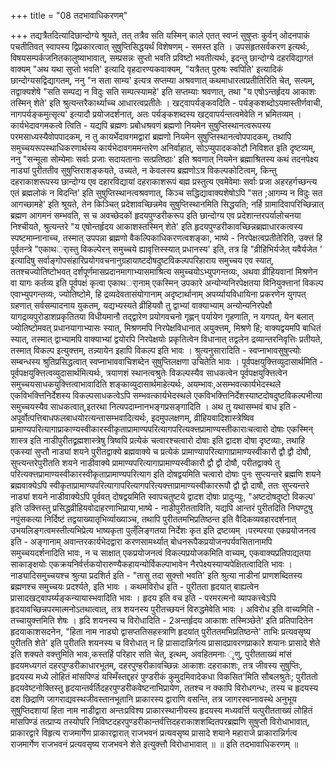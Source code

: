 +++
title = "08 तदभावाधिकरणम्"

+++
तद्यत्रैतदित्यादिछान्दोग्ये श्रूयते, तत् तत्रैव सति यस्मिन् काले एतत् स्वप्नं सुषुप्तः कुर्वन् ओदनपाकं पचतीतिवत् स्वापस्य द्विप्रकारत्वात् सुषुप्तिसिद्धयर्थं विशेषणम् - समस्त इति । उपसंहृतसर्वकरण इत्यर्थः, विषयसम्पर्कजनितकालुष्याभावात्, सम्प्रसन्नः सुप्तो भवति प्रविष्टो भवतीत्यर्थः, इदन्तु छान्दोग्ये दहरविद्यागतं वाक्यम् "अथ यथा सुप्तो भवति' इत्यादि वृहदारण्यकवाक्यम्, "यत्रैतत् पुरुषः स्वपिति' इत्यादिकं छान्दोग्यसद्विद्यागतम्, ननु "न सता साम्य' इत्यत्र सप्तम्या अश्रवणात् कथमाधारत्वप्रतीतिरिति चेत्, सत्यम्, तद्वाक्यशेषे "सति सम्पद्य न विदुः सति सम्पत्स्यामहे' इति सप्तम्याः श्रवणात्, तथा "य एषोऽन्तर्हृदय आकाशः तस्मिन् शेते' इति श्रुत्यन्तरैकार्थ्याच्च आधारत्वप्रतीतेः । खट्वापर्यङ्कवदिति - पर्यङ्कशब्दोऽयमास्तीर्णवाची, नागपर्यङ्कमुत्सृत्य' इत्यादौ प्रयोजदर्शनात्, अतः पर्यङ्कशब्दस्य खट्वापर्यन्तत्वमेवेति न भ्रमितव्यम् । कार्यभेदावगमकत्वे त्विति - यद्यपि ब्रह्मणः प्रबोधश्रवणं ब्रह्मणो नियमेन सुषुप्तिस्थानत्वरूपस्य परमसाध्यस्यैवोपपादकम्, न तु कायर्भेदावगमद्वारां ब्रह्मणो नियमेन सुषुप्तिस्थानत्वोपपादकम्, तथापि समुच्चयरूपस्थाधिकरणार्थस्य कार्यभेदावगममन्तरेण अनिर्वाहात्, सोऽप्युपादककोटौ निविशत इति दृष्टव्यम्, ननु "सन्मूला सोम्येमाः सर्वाः प्रजाः सदायतानाः सत्प्रतिष्ठाः' इति श्रवणात् नियमेन ब्रह्माश्रितस्य कथं तदनपेक्ष्य नाड्यां पुरीततीव सुषुप्तिराशङ्कयते, उच्यते, न केवलस्य ब्रह्मणोऽत्र विकल्पकोटित्वम्, किन्तु दहराकाशरूपस्य छान्दोग्य एव दहारविद्यायां दहराकाशरूपं बह्म प्रस्तुत्य एवमेवेमाः सर्वाः प्रजा अहरहर्गच्छन्त्य एतं ब्रह्मलोकं न विदन्ति' इति सुषुप्तिस्थानत्वश्रवणात्, किञ्च सद्धिद्यावाक्यशेषोऽपि "सत ;आगम्य न विदुः सत आगच्छामहे' इति श्रूयते, तेन किञ्चित् प्रदेशावच्छिन्नमेव सुषुप्तिस्थानमिति सिद्धयति; नर्हि ग्रामादिवापरिच्छिन्नात् ब्रह्मण आगमनं सम्भवति, स च अवच्छेदकों हृदयपुण्डरीकरूप इति छान्दोग्य एव प्रदेशान्तरपर्यालोचनया निश्चीयते, श्रुत्यन्तरे "य एषोन्तर्हृदय आकाशस्तस्मिन् शेते' इति हृदयपुण्डरीकावच्छिन्नब्रह्माधारकत्वस्य स्पष्टमाम्नानाच्च, तस्मात् उपपन्ना ब्रह्मणो वैकल्पिकाधिकरणत्वशङ्का, भाष्ये - निरपेक्षत्वप्रतीतेरिति, उक्त्तं हि पूर्वतन्त्रे "एकाथर्ास्तु विकल्पेरन् समुच्चये ह्यावृत्तिस्स्यात् प्रधानस्य' इति, तत्र हि "व्रीहिभिर्यजेत् यवैर्यजेत ' इत्यादिषु सर्वाङ्गोपसंहारिप्रयोगवचनानुग्रहायाष्टदोषदुष्टविकल्पपरिहाराय समुच्चय एव स्यात्, ततश्चज्योतिष्टोभवत् दर्शपूर्णमासप्रदानमागाभ्यासमाश्रित्य समुच्चयोऽभ्युपगन्तव्यः, अथवा व्रीहियवानां मिश्रणेन वा यागः कर्तव्य इति पूर्वपक्षं कृत्वा एकाथर्ानाम् एकस्मिन् उपकारे अन्योन्यनिरपेक्षतया विनियुक्त्तानां विकल्प एवाभ्युपगन्तव्यः, ज्योतिष्टोमे, हि द्रव्यदेवतासंयोगानाम् अदृष्टार्थानाम् अपर्य्यायविधायिना प्रकरणेन युगपत् ग्रहणात् सर्वसम्पादनाय युकतम्, यद्यभ्यस्यते व्रीहियवौ तु द्वाभ्यां वाक्याभ्याम् अन्योन्यनिरपेक्षौ यागद्रव्यपुरोडाशप्रकृतितया विधीयमानौ तद्द्वारेण प्रयोगवचनो गृह्णन् पर्यायेण गृहणाति, न यगपत्, येन बलात् ज्योतिष्टोमवत् प्रधानयागाभ्यासः स्यात्, मिश्रणमपि निरपेक्षविधानात् अयुक्त्तम्, मिश्रणे हि; वाक्यद्वयमपि बाधितं स्यात्, तस्मात् द्वाभ्यामपि वाक्याभ्यां द्वयोरपि निरपेक्षयोः प्रकृतित्वेन विधानात् तद्वलेन द्रव्यान्तरनिवृत्तिः प्रतीयते, तस्मात् विकल्प इत्युक्त्तम्, तन्न्यायेन इहापि विकल्प इति भावः । श्रुत्यनुसारादिति - स्वप्नाभावसुषुप्त्योः सम्बन्धस्य श्रुतिप्रसिद्धत्वात् स्वप्नाभाववाचिशब्देन सुषुप्तिलक्षणा उचितेति भावः । पूर्वपक्षयुक्त्तिव्युदासार्थमिति - पूर्वपक्षयुक्त्तित्वव्युदासार्थमित्यर्थः, त्रयाणशं स्थानत्वश्रुतेः विकल्पस्यैव साधकत्वेन पूर्वपक्षयुक्त्तित्वेन समुच्चयसाधकयुक्त्तित्वाभावादिति शङ्काव्युदासार्थमाहेत्यर्थः, अयम्भावः,असम्भवत्कार्यभेदस्थले एकविभक्त्तिनिर्देशस्य विकल्पसाधकत्वेऽपि सम्भवत्कार्यभेदस्थले एकविभक्त्तिनिर्देशस्याष्टदोषदुष्टविकल्पभीत्या समुच्चयस्यैव साधकत्वात्,इतरथा नित्यपदाम्नानभङ्गप्रसङ्गादिति । अथ तु यथासम्भवं बाध इति - अपूर्वोत्पत्तिबाधफलबाधयोरत्यन्तासम्भवादित्यर्थः, इदमुपलक्षणम्, व्रीहियवादिशास्त्रेष्विव प्रामाण्यपरित्यागाप्राकाण्यस्वीकारस्वीकृताप्रामाण्यपरित्यागपरित्यक्त्तप्रामाण्यस्तीकाराःचत्वारो दोषाः एकस्मिन् शास्त्र इति नाडीपुरीतद्व्रह्मशास्त्रेषु त्रिष्वपि प्रत्येकं चत्वारश्चत्वारो दोषाः इति द्वादश दोषा दृष्टव्याः, तथाहि एकस्यां सुप्तौ नाड्यां शयने पुरीतद्वाक्ये ब्रह्मवाक्ये च प्रत्येकं प्रामाण्यापरित्यागाप्रामाण्यस्वीकारौ द्वौ द्वौ दोषौ, सुप्त्यन्तरेपुरीतति शयने नाडीवाक्ये प्रामाण्यपरित्यागाप्रामाण्यस्वीकारौ द्वौ द्वौ दोषौ, परीतद्वाक्ये तु परित्यक्त्तप्रामाण्यस्वीकारस्वीकृताप्रामाण्यपरित्याग इति दोषद्वयमिति चत्वारो दोषाः पुनः सुप्त्यन्तरे ब्रह्मणि शयने ब्रह्मवाक्येऽपि स्वीकृताप्रामाण्यपरित्यागापरित्यागपरित्यक्त्ताप्रामाण्यस्वीकाररूपौ द्वौ द्वौ दाषौ, ततः सुप्त्यन्तरे नाड्यां शयने नाडीवाक्येऽपि पूर्ववत् दोषद्वयमिति स्वापचतुष्टये द्वादश दोषाः प्रादुःप्युः, "अष्टदोषदुष्टो विकल्प' इति उक्त्तिस्तु प्रसिद्धव्रीहियवोदाहरणाभिप्राया,भाष्ये - नाडीपुरीतताविति, यद्यपि आन्तरं पुरीतदिति निघण्टुषु नपुंसकत्या निर्दिष्टं तद्वयाख्यातृभिर्व्याख्याञ्च, तथापि पुरीततमभिप्रतिष्ठन्त इति वैदिकव्यवहारदर्शनात् उभयलिङ्गत्वमस्तीत्यभिप्रेत्य भाष्यकृता पुल्ँलिङ्गतया निर्देशः कृत इति द्रष्टव्यम् ।परम्परया एकप्रयोजनत्व इति - अङ्गानाम् अवान्तरकार्यभेदद्वारा करणसामर्थ्यात् बोधनरूपैकप्रयोजनपर्यवसितानामपि समुच्चयदर्शनादिति भावः, न च साक्षात् एकप्रयोजनत्वं विकल्पप्रयोजकमिति वाच्यम्, एकवाक्यप्रतिपाद्यतया साकाङ्क्षयोः एकक्रयनिर्वर्त्तकयोरारुण्यैकहायन्योर्विकल्पाभावेन नैरपेक्ष्यस्याप्यपेक्षितत्वादिति भावः । नाड्यादिसमुच्चयश्च श्रुत्या प्रदशिर्त इति - "तासु तदा सुक्त्तो भवति' इति श्रुत्या नाडीनां प्राणशब्दितस्य ब्रह्मणश्च समुच्चयः प्रदर्श्यते, इति भावः । कथमविरोध इति - पुरीतता हृदयात् बाह्यत्वेन प्रासादखट्वापर्य्यङ्कन्यायास्भवादिति भावः । हृदय इति वच इति - परमरत्मनो व्यापकत्त्वेऽपि हृदयावच्छिन्नपरमात्मनोऽतथात्वात्, तत्र शयनस्य पुरीतच्छयनं विरुद्धमेवेति भावः । अविरोध इति वाच्यमिति - तच्चायुक्त्तमिति शेषः । हृदि शयनस्य च विरोधादिति - 2अन्तर्हृदय आकाशः तस्मिञ्छेते' इति प्रतिपादितेन हृदयाकाशसदनेन, "हिता नाम नाड्यो द्वासप्ततिसहस्त्राणि हृदयांत् पुरीततमभिप्रतिष्ठन्ते' ताभिः प्रत्यवसृष्य पुरीतति शेते' इति पुरीतति शयनस्य च विरोधात् न हि प्रासादान्निर्गत्य प्रासादप्रावरणप्राकारे शयानः प्रासादे शेते इति शक्यते वक्त्तुमिति भावः,कस्तर्हि परिहार सति चेत्, इत्थम्, अवहितमनाः ृणु, पुरीतताख्यं मांसं हृदयमध्यगतं दहरपुण्डरीकाधारभूतम्, दहरपुण्हरीकावच्छिन्नः आकाशः दहराकाशः, तत्र जीवस्य सुषुप्तिः, हृदयस्य मध्ये लोहितं मांसपिण्डं यस्मिँस्तद्दहरं पुण्डरीकं कुमुदमिवादेकधा विकसित'मिति सौबलश्रुतेः; पुरीततो हृदयवेष्टनोक्तिस्तु हृदयान्तर्वर्तिदहरपुण्डरीकवेष्टनाभिप्रायेण, ततश्च न क्कापि विरोधगन्धः, तस्य च हृदयस्य दश छिद्राणि जागराद्यवस्थजीवस्तानभूतानि प्राकारस्य द्वाराणि वसन्ति, तत्र जागरस्वप्नावस्थे अनुभूय सुषुप्तिदशायां हिता नाम नाडीद्वारा अन्तःप्रविश्य प्राकारस्थानीयस्य हृदयस्य मध्यवर्त्ति यत्पुरीतताख्यं लोहितं मांसपिण्डं तत्प्राप्य तस्योपरि निविष्टदहरपुण्डरीकान्तर्वत्तिदहराकाशशब्दितपरब्रह्मणि सुषुप्तौ विरोधाभावात्, प्राकारद्वारे विहृत्य राजमार्गेण प्राकारद्वारात् राजभवनं प्रत्यवसृष्य प्रासादे शयाने महाराजे प्राकारान्निर्गत्व राजमार्गेण राजभवनं प्रत्यवसृष्य राजभवने शेते इत्युक्त्तौ विरोधाभावात् ॥ ॥ इति तदभावाधिकरणम् ॥
